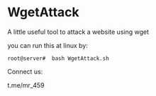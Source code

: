 # WgetAttack

A little useful tool to attack a website using wget

you can run this at linux by:

    root@server#  bash WgetAttack.sh


Connect us:

t.me/mr_459
